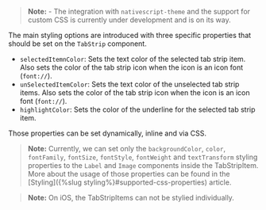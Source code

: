 > **Note:** - The integration with `nativescript-theme` and the support for custom CSS is currently under development and is on its way.

The main styling options are introduced with three specific properties that should be set on the `TabStrip` component.

- `selectedItemnColor`: Sets the text color of the selected tab strip item. Also sets the color of the tab strip icon when the icon is an icon font (`font://`).
- `unSelectedItemColor`: Sets the text color of the unselected tab strip items. Also sets the color of the tab strip icon when the icon is an icon font (`font://`).
- `highlightColor`: Sets the color of the underline for the selected tab strip item.

Those properties can be set dynamically, inline and via CSS.

<snippet id='tabs-theming-css-ng'/>

> **Note:** Currently, we can set only the `backgroundColor`, `color`, `fontFamily`, `fontSize`, `fontStyle`, `fontWeight` and `textTransform` styling properties to the `Label` and `Image` components inside the TabStripItem. More about the usage of those properties can be found in the [Styling]({%slug styling%}#supported-css-properties) article.

> **Note:** On iOS, the TabStripItems can not be stylied individually.
